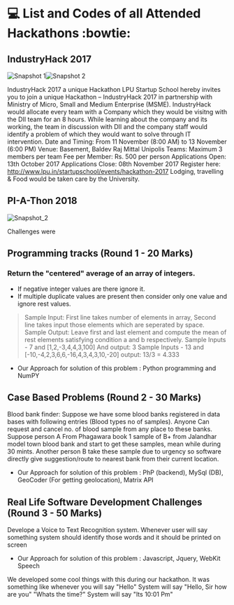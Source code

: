 # :computer: List and Codes of all Attended Hackathons :bowtie:
## IndustryHack 2017 
![Snapshot 1](https://i.imgur.com/PBXyFae.png)![Snapshot 2](https://i.imgur.com/1BsOESY.png)

IndustryHack 2017 a unique Hackathon LPU Startup School hereby invites you to join a unique Hackathon – IndustryHack 2017 in partnership with Ministry of Micro, Small and Medium Enterprise (MSME). IndustryHack would allocate every team with a Company which they would be visitng with the DII team for an 8 hours. While learning about the company and its working, the team in discussion with DII and the company staff would identify a problem of which they would want to solve through IT intervention. Date and Timing: From 11 November (8:00 AM) to 13 November (6:00 PM) Venue: Basement, Baldev Raj Mittal Unipolis Teams: Maximum 3 members per team Fee per Member: Rs. 500 per person Applications Open: 13th October 2017 Applications Close: 08th November 2017 Register here: http://www.lpu.in/startupschool/events/hackathon-2017 Lodging, travelling & Food would be taken care by the University. 

## PI-A-Thon 2018

![Snapshot_2](https://i.imgur.com/MgNElqJ.png)

Challenges were
## Programming tracks (Round 1 - 20 Marks)

### Return the "centered" average of an array of integers.
- If negative integer values are there ignore it.
- If multiple duplicate values are present then consider only one value and ignore rest values.
> Sample Input: First line takes number of elements in array, Second line takes input those elements which are seperated by space.
> Sample Output: Leave first and last element and compute the mean of rest elements satisfying condition a and b respectively.
> Sample Inputs  - 7 and [1,2,-3,4,4,3,100]   And  output: 3 
> Sample Inputs  - 13 and [-10,-4,2,3,6,6,-16,4,3,4,3,10,-20] output: 13/3 = 4.333 

- Our Approach for solution of this problem : Python programming and NumPY

## Case Based Problems (Round 2 - 30 Marks)
Blood bank finder: Suppose we have some blood banks registered in data bases with following entries (Blood types no of samples). Anyone Can request and cancel no. of blood sample from any place to these banks. Suppose person A From Phagawara book 1 sample of B+ from Jalandhar model town blood bank and start to get these samples, mean while during 30 mints. Another person B take these sample due to urgency so software directly give suggestion/route to nearest bank from their current location.

- Our Approach for solution of this problem : PhP (backend), MySql (DB), GeoCoder (For getting geolocation), Matrix API

## Real Life Software Development Challenges (Round 3 - 50 Marks)
Develope a Voice to Text Recognition system.
Whenever user will say something system should identify those words and it should be printed on screen

- Our Approach for solution of this problem : Javascript, Jquery, WebKit Speech 

We developed some cool things with this during our hackathon. It was something like whenever you will say "Hello" System will say "Hello, Sir how are you"
"Whats the time?" System will say "Its 10:01 Pm"
